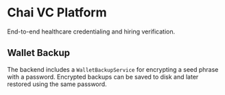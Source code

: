 # Chai VC Platform

End-to-end healthcare credentialing and hiring verification.

## Wallet Backup

The backend includes a `WalletBackupService` for encrypting a seed phrase with a password. Encrypted backups can be saved to disk and later restored using the same password.
